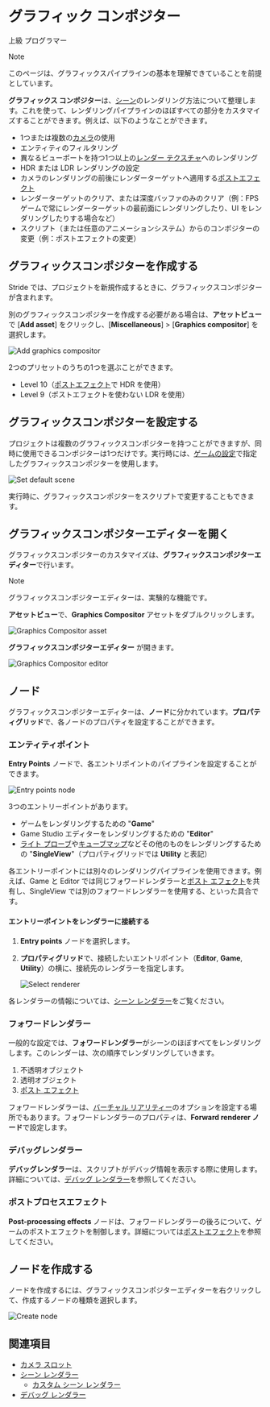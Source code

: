 # グラフィック コンポジター
<!--
# Graphics compositor
-->

<span class="label label-doc-level">上級</span>
<span class="label label-doc-audience">プログラマー</span>
<!--
<span class="label label-doc-level">Advanced</span>
<span class="label label-doc-audience">Programmer</span>
-->

>[!Note]
>このページは、グラフィックスパイプラインの基本を理解できていることを前提としています。

<!--
>[!Note]
>This page requires a basic understanding of graphics pipelines.
-->

**グラフィックス コンポジター**は、[シーン](../../Game-studio/scenes.md)のレンダリング方法について整理します。これを使って、レンダリングパイプラインのほぼすべての部分をカスタマイズすることができます。例えば、以下のようなことができます。
<!--
The **graphics compositor** organizes how [scenes](../../game-studio/scenes.md) are rendered. You can use it to customize almost every part of the rendering pipeline. For example, you can:
-->

- 1つまたは複数の[カメラ](../cameras/index.md)の使用
- エンティティのフィルタリング
- 異なるビューポートを持つ1つ以上の[レンダー テクスチャ](render-textures.md)へのレンダリング
- HDR または LDR レンダリングの設定
- カメラのレンダリングの前後にレンダーターゲットへ適用する[ポストエフェクト](../post-effects/index.md)
- レンダーターゲットのクリア、または深度バッファのみのクリア（例：FPS ゲームで常にレンダーターゲットの最前面にレンダリングしたり、UI をレンダリングしたりする場合など）
- スクリプト（または任意のアニメーションシステム）からのコンポジターの変更（例：ポストエフェクトの変更）

<!--
- use one or multiple [cameras](../cameras/index.md)
- filter entities
- render to one or more [render textures](render-textures.md), with different viewports
- set HDR or LDR rendering
- apply [post effects](../post-effects/index.md) to a render target, selected before or after rendering a camera
- clear a render target or clear only the depth buffer (eg to always render on top of a render target in a FPS game, or render the UI)
- modify the compositor from scripts (or any animation system), for example to modify post effects
-->

## グラフィックスコンポジターを作成する
<!--
## Create a graphics compositor
-->

Stride では、プロジェクトを新規作成するときに、グラフィックスコンポジターが含まれます。
<!--
Stride includes a graphics compositor when you create a project.
-->

別のグラフィックスコンポジターを作成する必要がある場合は、**アセットビュー**で [**Add asset**] をクリックし、[**Miscellaneous**] > [**Graphics compositor**] を選択します。
<!--
If you need to create another graphics compositor, in the **Asset View**, click **Add asset** and select **Misc > Graphics compositor**.
-->

![Add graphics compositor](media/add-graphics-compositor.png)

2つのプリセットのうちの1つを選ぶことができます。
<!--
You can choose one of two presets:
-->

* Level 10（[ポストエフェクト](../post-effects/index.md)で HDR を使用）
* Level 9（ポストエフェクトを使わない LDR を使用）

<!--
* Level 10 (HDR with [post effects](../post-effects/index.md))
* Level 9 (LDR with no post effects)
-->

## グラフィックスコンポジターを設定する
<!--
## Set the graphics compositor
-->

プロジェクトは複数のグラフィックスコンポジターを持つことができますが、同時に使用できるコンポジターは1つだけです。実行時には、[ゲームの設定](../../Game-studio/game-settings.md)で指定したグラフィックスコンポジターを使用します。
<!--
You can have multiple graphics compositors in your project, but you can only use one compositor at a time. At runtime, Stride uses the graphics compositor you specify in [Game Settings](../../game-studio/game-settings.md).
-->

![Set default scene](../../game-studio/media/game-settings-graphics-compositor.png)

実行時に、グラフィックスコンポジターをスクリプトで変更することもできます。
<!--
You can also change the graphics compositor at runtime in a script. 
-->

## グラフィックスコンポジターエディターを開く
<!--
## Open the graphics compositor editor
-->

グラフィックスコンポジターのカスタマイズは、**グラフィックスコンポジターエディター**で行います。
<!--
You customize the graphics compositor in the **graphics compositor editor**.
-->

>[!Note]
>グラフィックスコンポジターエディターは、実験的な機能です。

<!--
>[!Note]
>The graphics compositor editor is an experimental feature.
-->

**アセットビュー**で、**Graphics Compositor** アセットをダブルクリックします。
<!--
In the **Asset View** (in the bottom pane by default), double-click the **Graphics Compositor** asset.
-->

![Graphics Compositor asset](media/graphics-compositor-asset.png)

**グラフィックスコンポジターエディター** が開きます。
<!--
The **graphics compositor editor** opens.
-->

![Graphics Compositor editor](media/graphics-compositor-editor.png)

## ノード
<!--
## Nodes
-->

グラフィックスコンポジターエディターは、**ノード**に分かれています。**プロパティグリッド**で、各ノードのプロパティを設定することができます。
<!--
The graphics compositor editor is divided into **nodes**. You can set the properties of each node in the **Property Grid** on the right.
-->

### エンティティポイント
<!--
### Entry points
-->

**Entry Points** ノードで、各エントリポイントのパイプラインを設定することができます。
<!--
In the **Entry Points** node, you configure the pipeline for each entry point.
-->

![Entry points node](media/entry-points-node.png)

3つのエントリーポイントがあります。
<!--
There are three entry points:
-->

* ゲームをレンダリングするための "**Game**"
* Game Studio エディターをレンダリングするための "**Editor**"
* [ライト プローブ](../lights-and-shadows/light-probes.md)や[キューブマップ](../textures/skyboxes-and-backgrounds.md)などその他のものをレンダリングするための "**SingleView**"（プロパティグリッドでは **Utility** と表記）

<!--
* **Game**, to render your game
* **Editor**, to render the Game Studio editor
* **Single view** (referred to as **Utility** in the Property Grid), to render other things, such as [light probes](../lights-and-shadows/light-probes.md) and [cubemaps](../textures/skyboxes-and-backgrounds.md)
-->

各エントリーポイントには別々のレンダリングパイプラインを使用できます。例えば、Game と Editor では同じフォワードレンダラーと[ポスト エフェクト](../post-effects/index.md)を共有し、SingleView では別のフォワードレンダラーを使用する、といった具合です。
<!--
Each entry point can use a separate rendering pipeline. For example, the game and editor might share the same forward renderer and [post-processing effects](../post-effects/index.md) while your single view uses a separate forward renderer.
-->

#### エントリーポイントをレンダラーに接続する
<!--
#### Connect an entry point to a renderer
-->

1. **Entry points** ノードを選択します。

2. **プロパティグリッド**で、接続したいエントリポイント（**Editor**, **Game**, **Utility**）の横に、接続先のレンダラーを指定します。

    ![Select renderer](media/connect-entry-point.png)

<!--
1. Select the **Entry point** node.

2. In the **Property Grid**, next to the entry point you want to connect (**Editor**, **Game** or **Utility**), select the renderer you want to connect to.

    ![Select renderer](media/connect-entry-point.png)
-->

各レンダラーの情報については、[シーン レンダラー](scene-renderers.md)をご覧ください。
<!--
For information about the different renderers, see [Scene renderers](scene-renderers.md).
-->

### フォワードレンダラー
<!--
### Forward renderer
-->

一般的な設定では、**フォワードレンダラー**がシーンのほぼすべてをレンダリングします。このレンダーは、次の順序でレンダリングしていきます。
<!--
In a typical setup, the **forward renderer** renders almost everything in your scene. It renders, in order:
-->

1. 不透明オブジェクト
2. 透明オブジェクト
3. [ポスト エフェクト](../post-effects/index.md)

<!--
1. opaque objects
2. transparent objects
3. [post effects](../post-effects/index.md)
-->

フォワードレンダラーは、[バーチャル リアリティー](../../virtual-reality/index.md)のオプションを設定する場所でもあります。フォワードレンダラーのプロパティは、**Forward renderer ノード**で設定します。
<!--
The forward renderer is also where you set [virtual reality](../../virtual-reality/index.md) options. You configure the forward renderer properties in the **forward entry node**. 
-->

### デバッグレンダラー
<!--#
## Debug renderer
-->

**デバッグレンダラー**は、スクリプトがデバッグ情報を表示する際に使用します。詳細については、[デバッグ レンダラー](debug-renderers.md)を参照してください。
<!--
The **debug renderer** is used by scripts to print debug information. For more information, see [Debug renderers](debug-renderers.md).
-->

### ポストプロセスエフェクト
<!--
### Post-processing effects
-->

**Post-processing effects** ノードは、フォワードレンダラーの後ろについて、ゲームのポストエフェクトを制御します。詳細については[ポストエフェクト](../post-effects/index.md)を参照してください。
<!--
The **post-processing effects** node comes after the forward renderer and controls the post effects in your game. For more information, see [post-processing effects](../post-effects/index.md).
-->

## ノードを作成する
<!--
## Create a node
-->

ノードを作成するには、グラフィックスコンポジターエディターを右クリックして、作成するノードの種類を選択します。
<!--
To create a node, right-click the graphics compositor editor and select the type of node you want to create:
-->

![Create node](../../virtual-reality/media/create-node.png)

## 関連項目
<!--
## See also
-->

* [カメラ スロット](../cameras/camera-slots.md)
* [シーン レンダラー](scene-renderers.md)
    * [カスタム シーン レンダラー](custom-scene-renderers.md)
* [デバッグ レンダラー](debug-renderers.md)

<!--
* [Camera slots](../cameras/camera-slots.md)
* [Scene renderers](scene-renderers.md)
    * [Custom scene renders](custom-scene-renderers.md)
* [Debug renderers](debug-renderers.md)
-->
